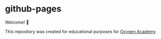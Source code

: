 # github-pages

Welcome! 👋

This repository was created for educational purposes for [Oxygen Academy](https://oxygenacademy.es/)

